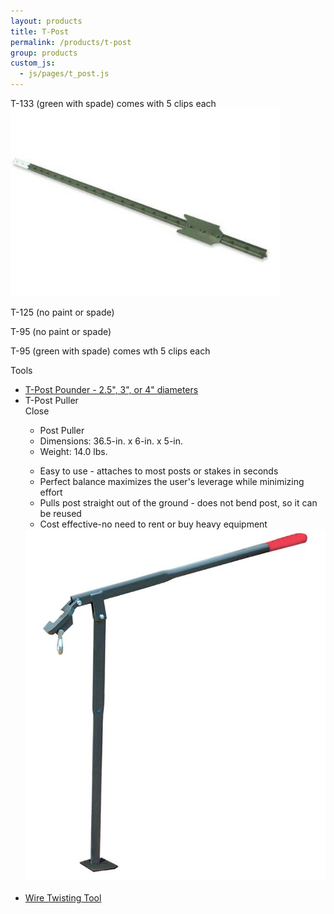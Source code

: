 ```yaml
---
layout: products
title: T-Post
permalink: /products/t-post
group: products
custom_js:
  - js/pages/t_post.js
---
```


<p>
    T-133 (green with spade) comes with 5 clips each
    <br />
    <a href='/images/studded-t-post.jpg' rel='lightbox'>
        <img src='/images/studded-t-post.jpg'
            alt='studded t post'
            class='h200' />
    </a>
</p>

<p>T-125 (no paint or spade)</p>

<p>T-95 (no paint or spade)</p>

<p>T-95 (green with spade) comes wth 5 clips each</p>

<p>Tools</p>
<ul class='products'>
    <li>
        <a href='/images/stake_pounder.jpg' rel='lightbox'>
            T-Post Pounder - 2.5", 3", or 4" diameters
        </a>
    </li>
    <li>
        <span class='clickable' id='show-tpost-puller'>
            T-Post Puller
        </span>
        <div class='onclick-box' id='tpost-puller'>
            <div class='close clickable'>Close</div>
            <div>
                <div class='float-left small'>
                        <ul>
                            <li class='bold'>Post Puller</li>
                            <li>
                                Dimensions: 36.5-in. x 6-in. x
                                5-in.
                            </li>
                            <li>Weight: 14.0 lbs.</li>
                        </ul>
                        <ul class='products'>
                            <li>
                                Easy to use - attaches to most
                                posts or stakes in seconds
                            </li>
                            <li>
                                Perfect balance maximizes the
                                user's leverage while minimizing
                                effort
                            </li>
                            <li>
                                Pulls post straight out of the
                                ground - does not bend post, so it
                                can be reused
                            </li>
                            <li>
                                Cost effective-no need to rent or
                                buy heavy equipment
                            </li>
                        </ul>
                    </div>
                </div>
                <div class='click-box-thumb'>
                    <a href='/images/post-puller.jpg'
                            rel='lightbox'>
                        <img src='/images/post-puller.jpg'
                                alt='Post Puller'
                                class='w200' />
                    </a>
                </div>
                <br class='clear' />
        </div>
    </li>
    <li>
        <a href='/images/wire-twisting-tool.jpeg'
                rel='lightbox'>
            Wire Twisting Tool
        </a>
    </li>
</ul>